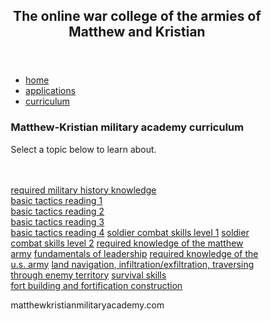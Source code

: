 <html lang="en">
<head>
<title>matthewkristianmilitaryacademy.com</title>
<meta charset="utf-8">
<meta name="viewport" content="width=device-width, initial-scale=1">
<style>
* {
  box-sizing: border-box;
}

body {
  font-family: Arial, Helvetica, sans-serif;
}

header {
  background-color: green;
  padding: 30px;
  text-align: center;
  font-size: 35px;
  color: white;
}

nav {
  float: left;
  width: 30%;
  height: 1500px;
  background: #B8860B;
  padding: 20px;
}

nav ul {
  list-style-type: none;
  padding: 0;
}

article {
  float: left;
  padding: 20px;
  width: 70%;
  background-color: #f1f1f1;
  height: 1500px;
}

section:after {
  content: "";
  display: table;
  clear: both;
}

footer {
  background-color: red;
  padding: 10px;
  text-align: center;
  color: white;
}

@media (max-width: 600px) {
  nav, article {
    width: 100%;
    height: auto;
  }
}
</style>
</head>
<body>

<header>
  <h2>The online war college of the armies of Matthew and Kristian</h2>
</header>

<section>
  <nav>
    <ul>
      <li><a href="https://matthewcordero6666.github.io/matthew_kristian_military_academy.com/">home</a></li>
      <li><a href="https://matthewcordero6666.github.io/matthew_kristian_military_academy.com/applications">applications</a></li>
      <li><a href="https://matthewcordero6666.github.io/matthew_kristian_military_academy.com/curriculum">curriculum</a></li>
    </ul>
  </nav>
  
  <article>
    <h1>Matthew-Kristian military academy curriculum</h1>
    <p>Select a topic below to learn about.</p><br>
    <br>
    <a href="https://matthewcordero6666.github.io/matthew_kristian_military_academy.com/militaryhistory">required military history knowledge</a>
    <br>
    <a href="https://matthewcordero6666.github.io/matthew_kristian_military_academy.com/basictactics1">basic tactics reading 1</a>
    <br>
    <a href="https://matthewcordero6666.github.io/matthew_kristian_military_academy.com/basictactics2">basic tactics reading 2</a>
    <br>
    <a href="https://matthewcordero6666.github.io/matthew_kristian_military_academy.com/basictactics3">basic tactics reading 3</a>
    <br>
    <a href="https://matthewcordero6666.github.io/matthew_kristian_military_academy.com/basictactics4">basic tactics reading 4</a>
    <a href="https://matthewcordero6666.github.io/matthew_kristian_military_academy.com/soldiercombatskills1">soldier combat skills level 1</a>
    <a href="https://matthewcordero6666.github.io/matthew_kristian_military_academy.com/soldiercombatskills2">soldier combat skills level 2</a>
    <a href="https://matthewcordero6666.github.io/matthew_kristian_military_academy.com/matthewarmyfacts1">required knowledge of the matthew army</a>
    <a href="https://matthewcordero6666.github.io/matthew_kristian_military_academy.com/leadership">fundamentals of leadership</a>
    <a href="https://matthewcordero6666.github.io/matthew_kristian_military_academy.com/usarmyfacts">required knowledge of the u.s. army</a>
    <a href="https://matthewcordero6666.github.io/matthew_kristian_military_academy.com/traversing">land navigation, infiltration/exfiltration, traversing through enemy territory</a>
    <a href="https://matthewcordero6666.github.io/matthew_kristian_military_academy.com/survival">survival skills</a>
    <br>
    <a href="https://matthewcordero6666.github.io/matthew_kristian_military_academy.com/militaryengineering">fort building and fortification construction</a>
  </article>
</section>

<footer>
  <p>matthewkristianmilitaryacademy.com</p>
</footer>

</body>
</html>
